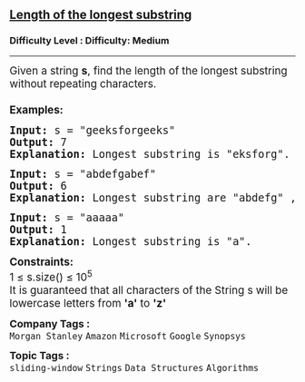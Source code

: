 <h2><a href="https://www.geeksforgeeks.org/problems/length-of-the-longest-substring3036/1?page=11&status=unsolved&sortBy=submissions">Length of the longest substring</a></h2><h3>Difficulty Level : Difficulty: Medium</h3><hr><div class="problems_problem_content__Xm_eO"><p><span style="font-size: 14pt;">Given a string <strong>s</strong>, find the length of the longest substring without repeating characters. <br><br><strong>Examples:</strong></span></p>
<pre><span style="font-size: 14pt;"><strong>Input: </strong>s = "geeksforgeeks"<strong>
Output: </strong>7
<strong>Explanation: </strong>Longest substring is "eksforg".</span></pre>
<pre><span style="font-size: 14pt;"><strong>Input: </strong>s = "abdefgabef"
<strong>Output: </strong>6
<strong>Explanation: </strong>Longest substring are "abdefg" , "bdefga" and "defgab".</span></pre>
<pre><span style="font-size: 14pt;"><strong>Input: </strong>s = "aaaaa"<strong>
Output: </strong>1
<strong>Explanation: </strong>Longest substring is "a".</span></pre>
<div><span style="font-size: 14pt;"><strong>Constraints:</strong><br>1 ≤ s.size() ≤ 10<sup>5</sup></span></div>
<div><span style="font-size: 14pt;">It is guaranteed that all characters of the String s will be lowercase letters from <strong>'a'</strong> to <strong>'z'</strong></span></div></div><p><span style=font-size:18px><strong>Company Tags : </strong><br><code>Morgan Stanley</code>&nbsp;<code>Amazon</code>&nbsp;<code>Microsoft</code>&nbsp;<code>Google</code>&nbsp;<code>Synopsys</code>&nbsp;<br><p><span style=font-size:18px><strong>Topic Tags : </strong><br><code>sliding-window</code>&nbsp;<code>Strings</code>&nbsp;<code>Data Structures</code>&nbsp;<code>Algorithms</code>&nbsp;
